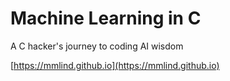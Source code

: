 # Machine Learning in C

A C hacker's journey to coding AI wisdom

[https://mmlind.github.io](https://mmlind.github.io)
